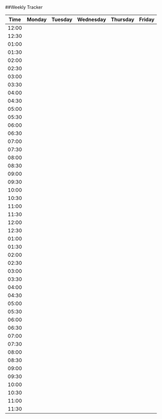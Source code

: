 ##Weekly Tracker

Time | Monday | Tuesday | Wednesday | Thursday | Friday 
--- | --- | --- |--- | --- | ---
12:00 | | | | | 
12:30 | | | |
01:00 | | | |
01:30 | | | |
02:00 | | | |
02:30 | | | |
03:00 | | | |
03:30 | | | |
04:00 | | | |
04:30 | | | |
05:00 | | | |
05:30 | | | |
06:00 | | | |
06:30 | | | |
07:00 | | | |
07:30 | | | |
08:00 | | | |
08:30 | | | |
09:00 | | | |
09:30 | | | |
10:00 | | | |
10:30 | | | |
11:00 | | | |
11:30 | | | |
12:00 | | | |
12:30 | | | |
01:00 | | | |
01:30 | | | |
02:00 | | | |
02:30 | | | |
03:00 | | | |
03:30 | | | |
04:00 | | | |
04:30 | | | |
05:00 | | | |
05:30 | | | |
06:00 | | | |
06:30 | | | |
07:00 | | | |
07:30 | | | |
08:00 | | | |
08:30 | | | |
09:00 | | | |
09:30 | | | |
10:00 | | | |
10:30 | | | |
11:00 | | | |
11:30 | | | |
